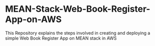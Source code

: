 # MEAN-Stack-Web-Book-Register-App-on-AWS
This Repository explains the steps involved in creating and deploying a simple Web Book Register App on MEAN stack in AWS
